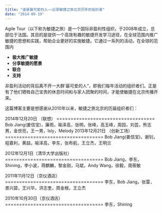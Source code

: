 ```yaml
---
title: "谁是最可爱的人——记录敏捷之旅北京历年的组织者"
date: "2014-09-19"
---
```


Agile Tour（以下称为敏捷之旅）是一个国际非盈利性组织，于2008年成立，总部位于法国。其目的是提供一个高效有趣的敏捷开发学习途径，在全球范围内推广敏捷的思想和实践，帮助企业更好的实施敏捷。它通过一系列的活动，在全球的范围内

- **极大推广敏捷**
- **分享敏捷的愿景**
- **联合**
- **支持**

非盈利活动的背后离不开一大群‘最可爱的人“，即我们每年活动的组织者们。正是有了他们牺牲自己宝贵的休息时间和与家人团聚的时间，才能使敏捷在北京传播开来。

这篇博客主要是想感谢从2010年以来，敏捷之旅北京的历届组织者们：

2014年12月20日 （联想） =================================== Bob Jiang(姜信宝)，廉雨，喻泽高，张明，张峰，高玉峰，周园，刘芸，熊志男，金世亮，王一男，Isly，Melody 2013年12月21日 （创新工场） =================================== Bob Jiang(姜信宝)，谢钊，程嘉利，黄喆，喻泽高，李东，张布航，王立杰，王明兰

2012年12月1日（清华大学出版社） =================================== Bob Jiang，李东，Shining，李小波，蒋麒麟，黎金刚，马斌，Andy Wang，徐毅，周筱敏

2011年11月12日（京仪酒店） =================================== 李东，Bob Jiang，张雷，景兴碧，王兴华，洪志奎，周金根，王立杰

2010年10月30日（京仪酒店） =================================== 李东，Shining
